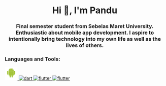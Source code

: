 <h1 align="center">Hi 👋, I'm Pandu</h1>
<h3 align="center">Final semester student from Sebelas Maret University. Enthusiastic about mobile app development. I aspire to intentionally bring technology into my own life as well as the lives of others.</h3>

<h3 align="left">Languages and Tools:</h3>
<p align="left"> <a href="https://developer.android.com" target="_blank"> <img src="https://raw.githubusercontent.com/devicons/devicon/master/icons/android/android-original-wordmark.svg" alt="android" width="40" height="40"/> </a> <a href="https://dart.dev" target="_blank"> <img src="https://www.vectorlogo.zone/logos/dartlang/dartlang-icon.svg" alt="dart" width="40" height="40"/> </a> <a href="https://flutter.dev" target="_blank"> <img src="https://www.vectorlogo.zone/logos/flutterio/flutterio-icon.svg" alt="flutter" width="40" height="40"/> </a> <a href="https://firebase.google.com" target="_blank"> <img src="https://www.vectorlogo.zone/logos/firebase/firebase-icon.svg" alt="flutter" width="40" height="40"/> </a></p>
